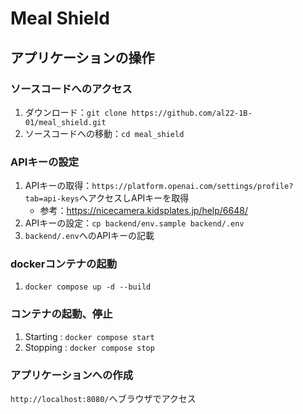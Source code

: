 # Meal Shield

## アプリケーションの操作
### ソースコードへのアクセス
1. ダウンロード：`git clone https://github.com/al22-1B-01/meal_shield.git`
2. ソースコードへの移動：`cd meal_shield`
### APIキーの設定
1. APIキーの取得：`https://platform.openai.com/settings/profile?tab=api-keys`へアクセスしAPIキーを取得
    - 参考：https://nicecamera.kidsplates.jp/help/6648/
2. APIキーの設定：`cp backend/env.sample backend/.env`
3. `backend/.env`へのAPIキーの記載
### dockerコンテナの起動
1. `docker compose up -d --build`
### コンテナの起動、停止
1. Starting : `docker compose start`
2. Stopping : `docker compose stop`
### アプリケーションへの作成
`http://localhost:8080/`へブラウザでアクセス
